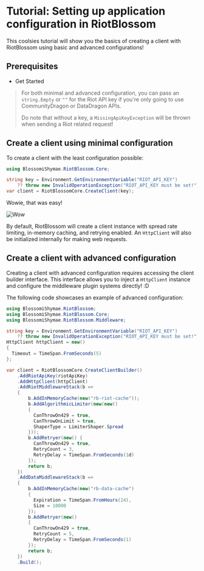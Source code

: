 # Tutorial: Setting up application configuration in RiotBlossom

This coolsies tutorial will show you the basics of creating a client with RiotBlossom 
using basic and advanced configurations!

## Prerequisites
- Get Started

> 
> 
> For both minimal and advanced configuration, you can pass an `string.Empty` or `""` for 
> the Riot API key if you're only going to use CommunityDragon or DataDragon APIs.
>
> Do note that without a key, a `MissingApiKeyException` will be thrown when sending
> a Riot related request! 

## Create a client using minimal configuration

To create a client with the least configuration possible:

```csharp
using BlossomiShymae.RiotBlossom.Core;

string key = Environment.GetEnvironmentVariable("RIOT_API_KEY")
    ?? throw new InvalidOperationException("RIOT_API_KEY must be set!");
var client = RiotBlossomCore.CreateClient(key);
```

Wowie, that was easy! 

![Wow](/img/tutorials-lol-wow.png)

By default, RiotBlossom will create a client instance with spread rate limiting, in-memory 
caching, and retrying enabled. An `HttpClient` will also be initialized internally for making web requests.

## Create a client with advanced configuration

Creating a client with advanced configuration requires accessing the client builder 
interface. This interface allows you to inject a `HttpClient` instance and configure 
the middleware plugin systems directly! :D

The following code showcases an example of advanced configuration:

```csharp
using BlossomiShymae.RiotBlossom;
using BlossomiShymae.RiotBlossom.Core;
using BlossomiShymae.RiotBlossom.Middleware;

string key = Environment.GetEnvironmentVariable("RIOT_API_KEY")
    ?? throw new InvalidOperationException("RIOT_API_KEY must be set!");
HttpClient httpClient = new() 
{
  Timeout = TimeSpan.FromSeconds(5)
};

var client = RiotBlossomCore.CreateClientBuilder()
    .AddRiotApiKey(riotApiKey)
    .AddHttpClient(httpClient)
    .AddRiotMiddlewareStack(b =>
    {
        b.AddInMemoryCache(new("rb-riot-cache"));
        b.AddAlgorithmicLimiter(new(new() 
        {
          CanThrowOn429 = true,
          CanThrowOnLimit = true,
          ShaperType = LimiterShaper.Spread
        }));
        b.AddRetryer(new() {
          CanThrowOn429 = true,
          RetryCount = 3,
          RetryDelay = TimeSpan.FromSeconds(1d)
        });
        return b;
    })
    .AddDataMiddlewareStack(b =>
    {
        b.AddInMemoryCache(new("rb-data-cache") 
        {
          Expiration = TimeSpan.FromHours(24),
          Size = 10000
        });
        b.AddRetryer(new() 
        {
          CanThrowOn429 = true,
          RetryCount = 5,
          RetryDelay = TimeSpan.FromSeconds(1)
        });
        return b;
    })
    .Build();
```


